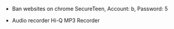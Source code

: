 * Ban websites on chrome
    SecureTeen, Account: b, Password: 5

* Audio recorder
    Hi-Q MP3 Recorder



